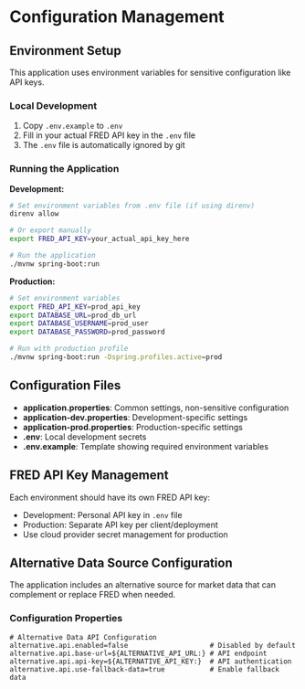 # Configuration Management

## Environment Setup

This application uses environment variables for sensitive configuration like API keys. 

### Local Development

1. Copy `.env.example` to `.env`
2. Fill in your actual FRED API key in the `.env` file
3. The `.env` file is automatically ignored by git

### Running the Application

**Development:**
```bash
# Set environment variables from .env file (if using direnv)
direnv allow

# Or export manually
export FRED_API_KEY=your_actual_api_key_here

# Run the application
./mvnw spring-boot:run
```

**Production:**
```bash
# Set environment variables
export FRED_API_KEY=prod_api_key
export DATABASE_URL=prod_db_url
export DATABASE_USERNAME=prod_user
export DATABASE_PASSWORD=prod_password

# Run with production profile
./mvnw spring-boot:run -Dspring.profiles.active=prod
```

## Configuration Files

- **application.properties**: Common settings, non-sensitive configuration
- **application-dev.properties**: Development-specific settings
- **application-prod.properties**: Production-specific settings
- **.env**: Local development secrets
- **.env.example**: Template showing required environment variables

## FRED API Key Management

Each environment should have its own FRED API key:
- Development: Personal API key in `.env` file
- Production: Separate API key per client/deployment
- Use cloud provider secret management for production

## Alternative Data Source Configuration

The application includes an alternative source for market data that can complement or replace FRED when needed.

### Configuration Properties

```properties
# Alternative Data API Configuration
alternative.api.enabled=false                    # Disabled by default
alternative.api.base-url=${ALTERNATIVE_API_URL:} # API endpoint
alternative.api.api-key=${ALTERNATIVE_API_KEY:}  # API authentication
alternative.api.use-fallback-data=true           # Enable fallback data
```